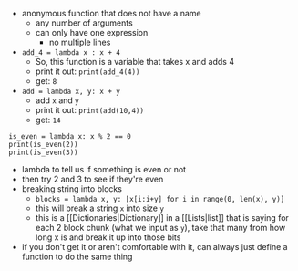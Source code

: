 - anonymous function that does not have a name
	- any number of arguments
	- can only have one expression
		- no multiple lines
- `add_4 = lambda x : x + 4`
	- So, this function is a variable that takes x and adds 4
	- print it out: `print(add_4(4))`
	- get: `8`
- `add = lambda x, y: x + y`
	- add `x` and `y`
	- print it out: `print(add(10,4))`
	- get: `14`
```
is_even = lambda x: x % 2 == 0
print(is_even(2))
print(is_even(3))
```
- lambda to tell us if something is even or not
- then try 2 and 3 to see if they're even
- breaking string into blocks
	- `blocks = lambda x, y: [x[i:i+y] for i in range(0, len(x), y)]`
	- this will break a string `x` into size `y`
	- this is a [[Dictionaries|Dictionary]] in a [[Lists|list]] that is saying for each 2 block chunk (what we input as `y`), take that many from how long x is and break it up into those bits
- if you don't get it or aren't comfortable with it, can always just define a function to do the same thing